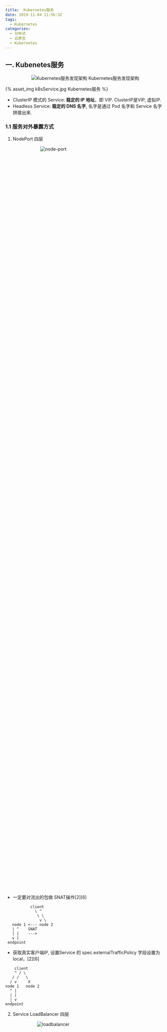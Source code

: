 ```yaml
---
title:  Kubernetes服务
date: 2019-11-04 11:56:32
tags:
  - Kubernetes
categories:
  - 分布式 
  - 云原生
  - Kubernetes
---
```


<p></p>
<!-- more -->

## 一. Kubenetes服务

<div style="text-align: center;">

![Kubernetes服务发现架构](https://user-images.githubusercontent.com/5608425/68105556-d4257280-ff19-11e9-9d19-f18f5c454f34.jpg)
Kubernetes服务发现架构
</div>

{% asset_img   k8sService.jpg  Kubernetes服务  %} 

+ ClusterIP 模式的 Service: **稳定的 IP 地址**，即 VIP.  ClusterIP是VIP, 虚拟IP.    
+ Headless Service: **稳定的 DNS 名字**, 名字是通过 Pod 名字和 Service 名字拼接出来.  

### 1.1  服务对外暴露方式

1. NodePort  四层
<div style="text-align: center; width:60%; height: 60%">

![node-port](https://user-images.githubusercontent.com/5608425/68234082-7d17be80-003b-11ea-891f-90a9e174bbc8.png)
</div>

+ 一定要对流出的包做 SNAT操作[2][6]

```
           client
             \ ^
              \ \
               v \
   node 1 <--- node 2
   | ^    SNAT
   | |    --->
   v |
 endpoint
```

+ 获取真实客户端IP, 设置Service 的 spec.externalTrafficPolicy 字段设置为 local，[2][6]

```
    client
    ^ / \
   / /   \
  / v     X
node 1   node 2
  ^ |
  | |
  | v
endpoint
```

2. Service LoadBalancer  四层
<div style="text-align: center; width:60%; height: 60%">

![loadbalancer](https://user-images.githubusercontent.com/5608425/68290997-e216f700-00c3-11ea-82d3-b5e3f4c565a1.jpg)
</div>

**LoadBalancer**类型的Service被提交后，Kubernetes就会调用**CloudProvider**[5]在公有云上为你创建一个负载均衡服务，并且把被代理的 Pod 的 IP地址配置给负载均衡服务做后端.

3. ExternalName
ExternalName 类型的 Service，其实是在 kubedns里为你添加了一条 CNAME 记录.
1.7 之后支持的一个新特性.

4. Ingress Controller  七层
<div style="text-align: center; width:60%; height: 60%">
  
![ingress-1](https://user-images.githubusercontent.com/5608425/68234079-7c7f2800-003b-11ea-8ada-2c034db8b25a.png)
![ingress-2](https://user-images.githubusercontent.com/5608425/68234081-7c7f2800-003b-11ea-804c-1c5d87164d06.png)   
</div>

+ Ingress 服务: 全局的、为了代理不同后端 Service 而设置的负载均衡服务.
+ Ingress 对象，其实就是 Kubernetes 项目对“反向代理”的一种抽象。
+ Ingress Controller: Nginx、HAProxy、Envoy、Traefik


### 1.2 通过DNS发现服务
> 每个Service对象相关的DNS记录有两个：
{SVCNAME}.{NAMESPACE}.{CLUSTER_DOMAIN}
{SVCNAME}.{NAMESPACE}.svc.{CLUSTER_DOMAIN}

```
root@kubia-9nvx7:/# cat /etc/resolv.conf
nameserver 172.17.0.2
search default.svc.cluster.local svc.cluster.local cluster.local
options ndots:5
```

```
（1）拥有ClusterIP的Service资源，要具有以下类型的资源记录
A记录：<service>.<ns>.svc.<zone>. <ttl>  IN  A  <cluster-ip>

（2）Headless类型的Service资源，要具有以下类型的资源记录
A记录：<service>.<ns>.svc.<zone>. <ttl> IN A <endpoint-ip>

（3）ExternalName类型的Service资源，要具有CNAME类型的资源记录
CNAME记录：<service>.<ns>.svc.<zone>. <ttl> IN CNAME <extname>.
```

### 1.3 ClusterIP模式的yaml配置
Service（接口声明） + Deployment（ endpoint 接口实现）


## 二. Kubenetes服务工作原理

+ Service是由**kube-proxy**组件，加上**iptables**来共同实现的。
+ kube-proxy的作用: 网络配置

##### 2.1 kube-proxy 
##### userspace 代理模式
<div style="text-align: center;">
<img width="450" alt="user-space-proxy" src="https://user-images.githubusercontent.com/5608425/68077955-2b3b2280-fe08-11e9-8672-3210219a7372.png">
userspace 代理模式
</div>

##### iptables Proxy Mode
<div style="text-align: center;">
<img width="450" alt="iptables-proxy" src="https://user-images.githubusercontent.com/5608425/68077954-2b3b2280-fe08-11e9-8231-cb9bc177ba21.png">
 Iptables Proxy Mode
</div>


```
-A OUTPUT -m comment --comment "kubernetes service portals" -j KUBE-SERVICES

# 访问10.107.54.95后跳转到KUBE-SVC-4N57TFCL4MD7ZTDA链
-A KUBE-SERVICES -d 10.107.54.95/32 -p tcp -m comment --comment "default/nginx: cluster IP" -m tcp --dport 80 -j KUBE-SVC-4N57TFCL4MD7ZTDA

# 随机转发的目的地，分别是 KUBE-SEP-UZXILYFQQ2IZUWN5 和 KUBE-SEP-43IWXJI557JKCKCF
-N KUBE-SVC-4N57TFCL4MD7ZTDA
-A KUBE-SVC-4N57TFCL4MD7ZTDA -m statistic --mode random --probability 0.50000000000 -j KUBE-SEP-UZXILYFQQ2IZUWN5
-A KUBE-SVC-4N57TFCL4MD7ZTDA -j KUBE-SEP-43IWXJI557JKCKCF

## DNAT到pod的ip和端口
-A KUBE-SEP-UZXILYFQQ2IZUWN5 -p tcp -m tcp -j DNAT --to-destination 172.17.0.4:80
-A KUBE-SEP-43IWXJI557JKCKCF -p tcp -m tcp -j DNAT --to-destination 172.17.0.5:80
```

##### IPVS proxy mode
> IPVS是LVS一个组件，提供高性能、高可靠性的四层负载均衡器。IPVS 是IP Virtual Server的简写。IPVS构建在netfilter上，作为Linux 内核的一部分，从传输层实现了负载均衡。
 

## 参考:
1. [深入理解 Kubernetes之：Service](https://www.kubernetes.org.cn/5992.html) good
2. [第14 章 ： Kubernetes Services](https://edu.aliyun.com/lesson_1651_17064#_17064)  阿里
3. [《Kubenetes in Action》](http://product.dangdang.com/26439199.html?ref=book-65152-9168_1-529800-3)  七牛容器云团队
4. [Kubernetes中的服务发现机制与方式](https://mp.weixin.qq.com/s/3THiWFt52tZckFGxg3Cx-g) 马永亮 
6. [从 K8S 的 Cloud Provider 到 CCM 的演进之路](https://mp.weixin.qq.com/s/a_540yJ1EGVroJ9TpvYtPw)  毛宏斌 百度
7. [获取真实客户端IP](https://docs.ucloud.cn/compute/uk8s/service/getresourceip)
8. [华为云在 K8S 大规模场景下的 Service 性能优化实践](https://mp.weixin.qq.com/s?__biz=MzU1OTAzNzc5MQ==&mid=2247485610&idx=1&sn=e092e55c848af62368835d530c57da15&chksm=fc1c249acb6bad8c940c587e59e0dc63ba4863c7063f0a0e322dcbd6ad5f610cd2ad1b4ba87d&scene=21#wechat_redirect) 未

-----

《深入剖析Kubernetes》  张磊
1. [《37  找到容器不容易：Service、DNS与服务发现》]() 
2. [《38  从外界连通Service与Service调试“三板斧”》]()
3. [《39  谈谈Service与Ingress》]()

